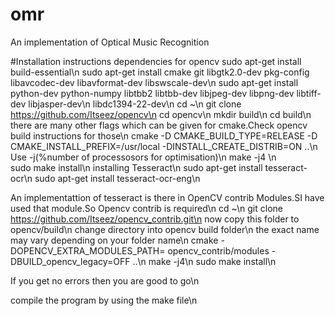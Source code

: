 # omr
An implementation of Optical Music Recognition

#Installation instructions
dependencies for opencv
sudo apt-get install build-essential\n
sudo apt-get install cmake git libgtk2.0-dev pkg-config libavcodec-dev libavformat-dev libswscale-dev\n
sudo apt-get install python-dev python-numpy libtbb2 libtbb-dev libjpeg-dev libpng-dev libtiff-dev libjasper-dev\n libdc1394-22-dev\n
cd ~\n
git clone https://github.com/Itseez/opencv\n
cd opencv\n
mkdir build\n
cd build\n
there are many other flags which can be given for cmake.Check opencv build instructions for those\n
cmake -D CMAKE_BUILD_TYPE=RELEASE -D CMAKE_INSTALL_PREFIX=/usr/local -DINSTALL_CREATE_DISTRIB=ON ..\n
Use -j(%number of processosors for optimisation)\n
make -j4 \n  
sudo make install\n
installing Tesseract\n
sudo apt-get install tesseract-ocr\n
sudo apt-get install tesseract-ocr-eng\n

An implementattion of tesseract is there in OpenCV contrib Modules.SI have used that module.So Opencv contrib is required\n
 cd ~\n
 git clone https://github.com/Itseez/opencv_contrib.git\n
 now copy this folder to opencv/build\n
 change directory into opencv build folder\n
 the exact name may vary depending on your folder name\n
 cmake -DOPENCV_EXTRA_MODULES_PATH= opencv_contrib/modules -DBUILD_opencv_legacy=OFF ..\n
 make -j4\n
 sudo make install\n
 
If you get no errors then you are good to go\n
 
 compile the program by using the make file\n
 

